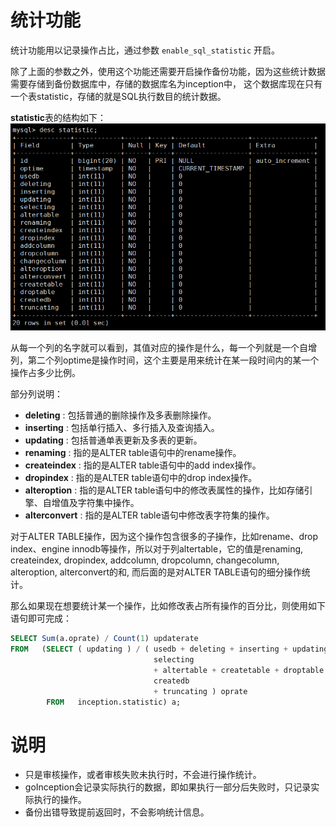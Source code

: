 # 统计功能

统计功能用以记录操作占比，通过参数 `enable_sql_statistic` 开启。

除了上面的参数之外，使用这个功能还需要开启操作备份功能，因为这些统计数据需要存储到备份数据库中，存储的数据库名为inception中，
这个数据库现在只有一个表statistic，存储的就是SQL执行数目的统计数据。


**statistic**表的结构如下：
![](images/statistic.png)

从每一个列的名字就可以看到，其值对应的操作是什么，每一个列就是一个自增列，第二个列optime是操作时间，这个主要是用来统计在某一段时间内的某一个操作占多少比例。

部分列说明：

* **deleting** : 包括普通的删除操作及多表删除操作。
* **inserting** : 包括单行插入、多行插入及查询插入。
* **updating** : 包括普通单表更新及多表的更新。
* **renaming** : 指的是ALTER table语句中的rename操作。
* **createindex** : 指的是ALTER table语句中的add index操作。
* **dropindex** : 指的是ALTER table语句中的drop index操作。
* **alteroption** : 指的是ALTER table语句中的修改表属性的操作，比如存储引擎、自增值及字符集中操作。
* **alterconvert** : 指的是ALTER table语句中修改表字符集的操作。

对于ALTER TABLE操作，因为这个操作包含很多的子操作，比如rename、drop index、engine innodb等操作，所以对于列altertable，它的值是renaming, createindex, dropindex, addcolumn, dropcolumn, changecolumn, alteroption, alterconvert的和, 而后面的是对ALTER TABLE语句的细分操作统计。

那么如果现在想要统计某一个操作，比如修改表占所有操作的百分比，则使用如下语句即可完成：
```sql
SELECT Sum(a.oprate) / Count(1) updaterate
FROM   (SELECT ( updating ) / ( usedb + deleting + inserting + updating +
                                selecting
                                + altertable + createtable + droptable +
                                createdb
                                + truncating ) oprate
        FROM   inception.statistic) a;
```

# 说明

* 只是审核操作，或者审核失败未执行时，不会进行操作统计。
* goInception会记录实际执行的数据，即如果执行一部分后失败时，只记录实际执行的操作。
* 备份出错导致提前返回时，不会影响统计信息。
